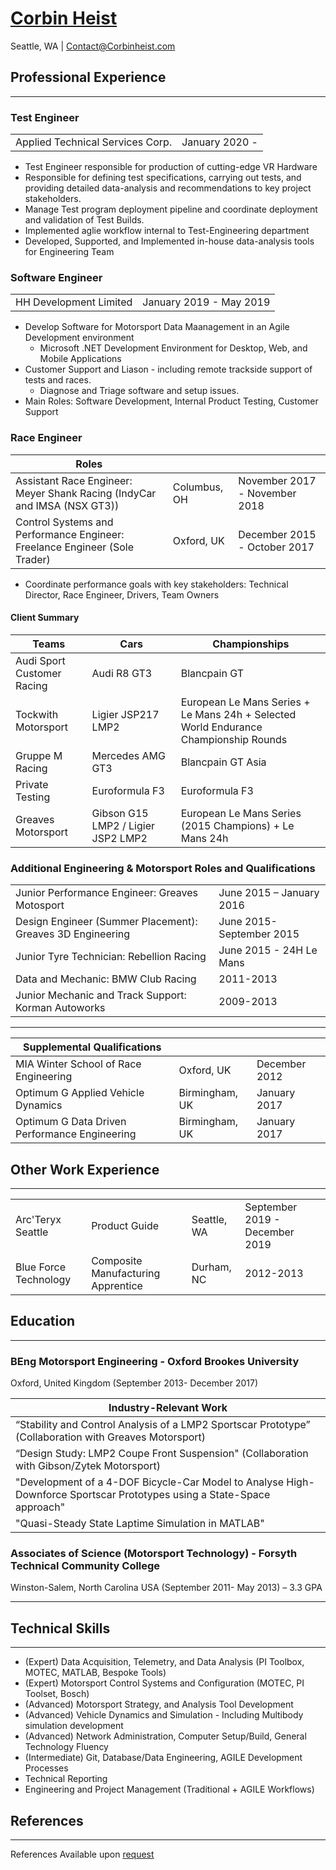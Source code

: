 # [Corbin Heist](http://corbinheist.com/)

Seattle, WA | [Contact@Corbinheist.com](mailto:contact@corbinheist.com)

## Professional Experience

---

### Test Engineer

| | |
|-|-|
| Applied Technical Services Corp. | January 2020 -|

* Test Engineer responsible for production of cutting-edge VR Hardware
* Responsible for defining test specifications, carrying out tests, and providing detailed data-analysis and recommendations to key project stakeholders.
* Manage Test program deployment pipeline and coordinate deployment and validation of Test Builds.
* Implemented aglie workflow internal to Test-Engineering department
* Developed, Supported, and Implemented in-house data-analysis tools for Engineering Team

### Software Engineer

| | |
|-|-|
| HH Development Limited | January 2019 - May 2019 |

* Develop Software for Motorsport Data Maanagement in an Agile Development environment
  * Microsoft .NET Development Environment for Desktop, Web, and Mobile Applications
* Customer Support and Liason - including remote trackside support of tests and races.
  * Diagnose and Triage software and setup issues.
* Main Roles: Software Development, Internal Product Testing, Customer Support

### Race Engineer

|  Roles | | |
|------------------------------------------------|----------------------------|-|
| Assistant Race Engineer: Meyer Shank Racing (IndyCar and IMSA (NSX GT3)) | Columbus, OH | November 2017 - November 2018 |
| Control Systems and Performance Engineer: Freelance Engineer (Sole Trader) | Oxford, UK | December 2015 - October 2017 |

* Coordinate performance goals with key stakeholders: Technical Director, Race Engineer, Drivers, Team Owners

#### Client Summary

| Teams| Cars| Championships|
|----------|-----|-|
| Audi Sport Customer Racing | Audi R8 GT3 | Blancpain GT |
| Tockwith Motorsport | Ligier JSP217 LMP2 | European Le Mans Series + Le Mans 24h + Selected World Endurance Championship Rounds |
| Gruppe M Racing | Mercedes AMG GT3 | Blancpain GT Asia |
| Private Testing | Euroformula F3 | Euroformula F3|
| Greaves Motorsport | Gibson G15 LMP2 / Ligier JSP2 LMP2 | European Le Mans Series (2015 Champions) + Le Mans 24h  |

### Additional Engineering & Motorsport Roles and Qualifications

| | |
|------------------------------------------------|----------------------------|
| Junior Performance Engineer: Greaves Motosport | June 2015 – January 2016 |
| Design Engineer (Summer Placement): Greaves 3D Engineering  | June 2015- September 2015 |
| Junior Tyre Technician: Rebellion Racing | June 2015 - 24H Le Mans |
| Data and Mechanic: BMW Club Racing | 2011-2013 |
| Junior Mechanic and Track Support: Korman Autoworks | 2009-2013 |

---

| Supplemental Qualifications | | |
|------------------------------------------------|----------------------------|-|
| MIA Winter School of Race Engineering | Oxford, UK | December 2012 |
| Optimum G Applied Vehicle Dynamics | Birmingham, UK | January 2017 |
| Optimum G Data Driven Performance Engineering | Birmingham, UK | January 2017 |

## Other Work Experience

---

| | | | |
|-|-|-|-|
| Arc'Teryx Seattle |  Product Guide | Seattle, WA | September 2019 - December 2019|
| Blue Force Technology | Composite Manufacturing Apprentice | Durham, NC | 2012-2013|

## Education

---

### BEng Motorsport Engineering - Oxford Brookes University

Oxford, United Kingdom (September 2013- December 2017)

| Industry-Relevant Work |
|-|
| “Stability and Control Analysis of a LMP2 Sportscar Prototype” (Collaboration with Greaves Motorsport) |
| “Design Study: LMP2 Coupe Front Suspension" (Collaboration with Gibson/Zytek Motorsport)|
| "Development of a 4-DOF Bicycle-Car Model to Analyse High-Downforce Sportscar Prototypes using a State-Space approach"|
| "Quasi-Steady State Laptime Simulation in MATLAB" |

### Associates of Science (Motorsport Technology) - Forsyth Technical Community College

Winston-Salem, North Carolina USA (September 2011- May 2013) – 3.3 GPA

---

## Technical Skills

---

* (Expert) Data Acquisition, Telemetry, and Data Analysis (PI Toolbox, MOTEC, MATLAB, Bespoke Tools)
* (Expert) Motorsport Control Systems and Configuration (MOTEC, PI Toolset, Bosch)
* (Advanced) Motorsport Strategy, and Analysis Tool Development
* (Advanced) Vehicle Dynamics and Simulation - Including Multibody simulation development
* (Advanced) Network Administration, Computer Setup/Build, General Technology Fluency
* (Intermediate) Git, Database/Data Engineering, AGILE Development Processes
* Technical Reporting
* Engineering and Project Management (Traditional + AGILE Workflows)

## References

---

References Available upon [request](mailto:contact@corbinheist.com)
